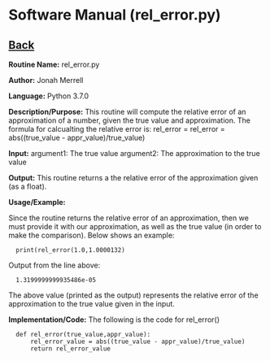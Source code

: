 # Software Manual (rel_error.py)

## [Back](../softwaremanual)

**Routine Name:**           rel_error.py

**Author:** Jonah Merrell

**Language:** Python 3.7.0

**Description/Purpose:** This routine will compute the relative error of an approximation of a number, given the
 true value and approximation. The formula for calcualting the relative error is: rel_error = rel_error = abs((true_value - appr_value)/true_value)

**Input:** argument1: The true value
		   argument2: The approximation to the true value

**Output:** This routine returns a the relative error of the approximation given (as a float).

**Usage/Example:**

Since the routine returns the relative error of an approximation, then we must provide it with our approximation, as well
 as the true value (in order to make the comparison). Below shows an example:

      print(rel_error(1.0,1.0000132)

Output from the line above:

      1.3199999999935486e-05

The above value (printed as the output) represents the relative error of the approximation to the true value given in the input.

**Implementation/Code:** The following is the code for rel_error()


      def rel_error(true_value,appr_value):
          rel_error_value = abs((true_value - appr_value)/true_value)
          return rel_error_value
